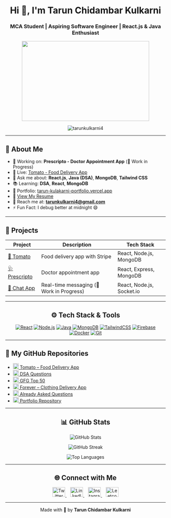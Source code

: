 <h1 align="center">Hi 👋, I'm <strong>Tarun Chidambar Kulkarni</strong></h1>
<h3 align="center">MCA Student | Aspiring Software Engineer | React.js & Java Enthusiast</h3>

<p align="center">
  <img src="https://media.giphy.com/media/qgQUggAC3Pfv687qPC/giphy.gif" width="400" height="250" />
</p>

<p align="center">
  <img src="https://komarev.com/ghpvc/?username=tarunkulkarni4&label=Profile%20views&color=9370DB&style=flat-square" alt="tarunkulkarni4" />
</p>

---

## 🧠 About Me

- 🔭 Working on: **Prescripto - Doctor Appointment App** (🚧 Work in Progress)  
- 🍕 Live: [Tomato - Food Delivery App](https://tomatof-in.onrender.com/)  
- 💬 Ask me about: **React.js**, **Java (DSA)**, **MongoDB**, **Tailwind CSS**  
- 📚 Learning: **DSA**, **React**, **MongoDB**  
- 💼 Portfolio: [tarun-kulakarni-portfolio.vercel.app](https://tarun-kulakarni-portfolio.vercel.app/)  
- 📄 [View My Resume](https://drive.google.com/drive/folders/1WUMKdAJtKBnQLEsB9MLHCDyKj01LLw0X)  
- 📧 Reach me at: **tarunkulkarni4@gmail.com**  
- ⚡ Fun Fact: I debug better at midnight 😄  

---

## 🚀 Projects

| Project | Description | Tech Stack |
|--------|-------------|------------|
| [🍅 Tomato](https://tomatof-in.onrender.com/) | Food delivery app with Stripe | React, Node.js, MongoDB |
| [🩺 Prescripto](https://prescripto-front-end-ulur.vercel.app/) | Doctor appointment app  | React, Express, MongoDB |
| [💬 Chat App](#) | Real-time messaging (🚧 Work in Progress) | React, Node.js, Socket.io |

---

<h2 align="center">⚙️ Tech Stack & Tools</h2>

<p align="center">
  <a href="#"><img src="https://img.icons8.com/color/48/000000/react-native.png" alt="React" /></a>
  <a href="#"><img src="https://img.icons8.com/color/48/000000/nodejs.png" alt="Node.js" /></a>
  <a href="#"><img src="https://img.icons8.com/color/48/000000/java-coffee-cup-logo.png" alt="Java" /></a>
  <a href="#"><img src="https://img.icons8.com/external-tal-revivo-color-tal-revivo/48/null/external-mongodb-a-cross-platform-document-oriented-database-program-logo-color-tal-revivo.png" alt="MongoDB" /></a>
  <a href="#"><img src="https://img.icons8.com/color/48/000000/tailwindcss.png" alt="TailwindCSS" /></a>
  <a href="#"><img src="https://img.icons8.com/color/48/000000/firebase.png" alt="Firebase" /></a>
  <a href="#"><img src="https://img.icons8.com/fluency/48/000000/docker.png" alt="Docker" /></a>
  <a href="#"><img src="https://img.icons8.com/color/48/000000/git.png" alt="Git" /></a>
</p>

---

<h2>📁 My GitHub Repositories</h2>

<ul>
  <li>
    <a href="https://github.com/tarunkulkarni4/Finallll-Copy" target="_blank">
      <img src="https://img.icons8.com/ios-glyphs/30/000000/github.png" width="18" /> Tomato – Food Delivery App
    </a>
  </li>
  <li>
    <a href="https://github.com/tarunkulkarni4/DSA-Questions" target="_blank">
      <img src="https://img.icons8.com/ios-glyphs/30/000000/github.png" width="18" /> DSA Questions
    </a>
  </li>
  <li>
    <a href="https://github.com/tarunkulkarni4/gfg-50" target="_blank">
      <img src="https://img.icons8.com/ios-glyphs/30/000000/github.png" width="18" /> GFG Top 50
    </a>
  </li>
  <li>
    <a href="https://github.com/tarunkulkarni4/FOREVER-CLOTHING-DELIVERY-APPLICATION" target="_blank">
      <img src="https://img.icons8.com/ios-glyphs/30/000000/github.png" width="18" /> Forever – Clothing Delivery App
    </a>
  </li>
  <li>
    <a href="https://github.com/tarunkulkarni4/Already-asked" target="_blank">
      <img src="https://img.icons8.com/ios-glyphs/30/000000/github.png" width="18" /> Already Asked Questions
    </a>
  </li>
  <li>
    <a href="https://github.com/tarunkulkarni4/tarun" target="_blank">
      <img src="https://img.icons8.com/ios-glyphs/30/000000/github.png" width="18" /> Portfolio Repository
    </a>
  </li>
</ul>

---

<h2 align="center">📊 GitHub Stats</h2>

<p align="center">
  <img src="https://github-readme-stats.vercel.app/api?username=tarunkulkarni4&show_icons=true&title_color=6a0dad&icon_color=6a0dad&text_color=4c4c4c&bg_color=ffffff" alt="GitHub Stats" />
</p>

<p align="center">
  <img src="https://github-readme-streak-stats.herokuapp.com/?user=tarunkulkarni4&ring=6a0dad&fire=6a0dad&currStreakLabel=6a0dad&sideNums=4c4c4c&sideLabels=4c4c4c&dates=4c4c4c&background=ffffff" alt="GitHub Streak" />
</p>

<p align="center">
  <img src="https://github-readme-stats.vercel.app/api/top-langs/?username=tarunkulkarni4&layout=compact&title_color=6a0dad&text_color=4c4c4c&bg_color=ffffff" alt="Top Languages" />
</p>

---

<h2 align="center">🌐 Connect with Me</h2>

<p align="center">
  <a href="https://twitter.com/tarunkulkarni5" target="blank">
    <img src="https://raw.githubusercontent.com/rahuldkjain/github-profile-readme-generator/master/src/images/icons/Social/twitter.svg" alt="Twitter" height="30" width="40" />
  </a>
  &nbsp;&nbsp;
  <a href="https://linkedin.com/in/tarun-kulakarni-35b475254" target="blank">
    <img src="https://raw.githubusercontent.com/rahuldkjain/github-profile-readme-generator/master/src/images/icons/Social/linked-in-alt.svg" alt="LinkedIn" height="30" width="40" />
  </a>
  &nbsp;&nbsp;
  <a href="https://instagram.com/tarun_kulkarni" target="blank">
    <img src="https://raw.githubusercontent.com/rahuldkjain/github-profile-readme-generator/master/src/images/icons/Social/instagram.svg" alt="Instagram" height="30" width="40" />
  </a>
  &nbsp;&nbsp;
  <a href="https://leetcode.com/u/Tarun_kulakarni/" target="blank">
    <img src="https://raw.githubusercontent.com/rahuldkjain/github-profile-readme-generator/master/src/images/icons/Social/leet-code.svg" alt="Leetcode" height="30" width="40" />
  </a>
</p>

---

<p align="center">
  Made with 🚀 by <strong>Tarun Chidambar Kulkarni</strong>
</p>
